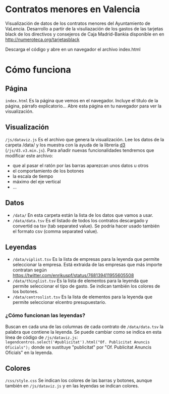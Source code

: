 Contratos menores en Valencia
=============

Visualización de datos de los contratos menores del Ayuntamiento de VaLencia. Desarrollo a partir de la visuliazación de los 
gastos de las tarjetas black de los directivos y consejeros de Caja Madrid-Bankia disponible en en http://numeroteca.org/tarjetasblack

Descarga el código y abre en un navegador el archivo index.html

Cómo funciona
============

## Página

`index.html` Es la página que vemos en el navegador. Incluye el título de la página, párrafo explicatorio... Abre esta página en tu navegador para ver la visualización.

## Visualización

`/js/dataviz.js` Es el archivo que genera la visualización. Lee los datos de la carpeta /data/ y los muestra con la ayuda de la librería [d3](https://d3js.org/) (`/js/d3.v3.min.js`). 
Para añadir nuevas funcionalidades tendremos que modificar este archivo:
+ que al pasar el ratón por las barras aparezcan unos datos u otros
+ el comportamiento de los botones
+ la escala de tiempo
+ máximo del eje vertical
+ ...

## Datos

+ `/data/` En esta carpeta están la lista de los datos que vamos a usar.
+ `/data/data.tsv` Es el listado de todos los contratos descargado y convertid oa tsv (tab separated value). Se podría hacer usado también el formato csv (comma separated value).

## Leyendas

+ `/data/viplist.tsv` Es la lista de empresas para la leyenda que permite seleccionar la empresa. Está extraida de las empresas que más importe contratan según https://twitter.com/enrikuspf/status/768139411955605508
+ `/data/thinglist.tsv` Es la lista de elementos para la leyenda que permite seleccionar el tipo de gasto. Se indican también los colores de los botones.
+ `/data/centroslist.tsv` Es la lista de elementos para la leyenda que permite seleccionar elcentro presupuestario. 

### ¿Cómo funcionan las leyendas?

Buscan en cada una de las columnas de cada contrato de `/data/data.tsv` la palabra que contiene la leyenda. 
Se puede cambiar como se indica en esta línea de código de `/js/dataviz.js`:
  `legendcentros.select('#publicitat').html("Of. Publicitat Anuncis Oficials");`
donde se sustituye "publicitat" por "Of. Publicitat Anuncis Oficials" en la leyenda.

## Colores

`/css/style.css` Se indican los colores de las barras y botones, aunque también en `/js/dataviz.js` y en las leyendas se indican colores.
